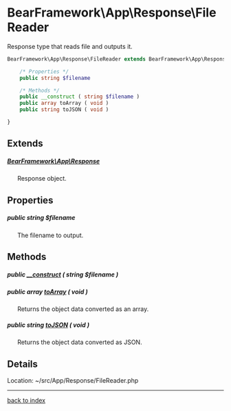 # BearFramework\App\Response\FileReader

Response type that reads file and outputs it.

```php
BearFramework\App\Response\FileReader extends BearFramework\App\Response {

	/* Properties */
	public string $filename

	/* Methods */
	public __construct ( string $filename )
	public array toArray ( void )
	public string toJSON ( void )

}
```

## Extends

##### [BearFramework\App\Response](bearframework.app.response.class.md)

&nbsp;&nbsp;&nbsp;&nbsp;&nbsp;&nbsp;Response object.

## Properties

##### public string $filename

&nbsp;&nbsp;&nbsp;&nbsp;&nbsp;&nbsp;The filename to output.

## Methods

##### public [__construct](bearframework.app.response.filereader.__construct.method.md) ( string $filename )

##### public array [toArray](bearframework.app.response.filereader.toarray.method.md) ( void )

&nbsp;&nbsp;&nbsp;&nbsp;&nbsp;&nbsp;Returns the object data converted as an array.

##### public string [toJSON](bearframework.app.response.filereader.tojson.method.md) ( void )

&nbsp;&nbsp;&nbsp;&nbsp;&nbsp;&nbsp;Returns the object data converted as JSON.

## Details

Location: ~/src/App/Response/FileReader.php

---

[back to index](index.md)

